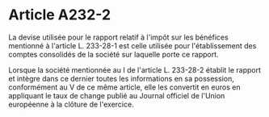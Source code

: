 # Article A232-2

La devise utilisée pour le rapport relatif à l'impôt sur les bénéfices mentionné à l'article L. 233-28-1 est celle utilisée pour l'établissement des comptes consolidés de la société sur laquelle porte ce rapport.

Lorsque la société mentionnée au I de l'article L. 233-28-2 établit le rapport et intègre dans ce dernier toutes les informations en sa possession, conformément au V de ce même article, elle les convertit en euros en appliquant le taux de change publié au Journal officiel de l'Union européenne à la clôture de l'exercice.
